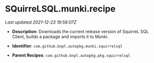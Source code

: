 # SQuirreLSQL.munki.recipe

_Last updated 2021-12-23 19:58:07Z_

- **Description**: Downloads the current release version of SquirreL SQL Client, builds a package and imports it to Munki.

- **Identifier**: `com.github.bnpl.autopkg.munki.squirrelsql`

- **Parent Recipes**: `com.github.bnpl.autopkg.pkg.squirrelsql`
